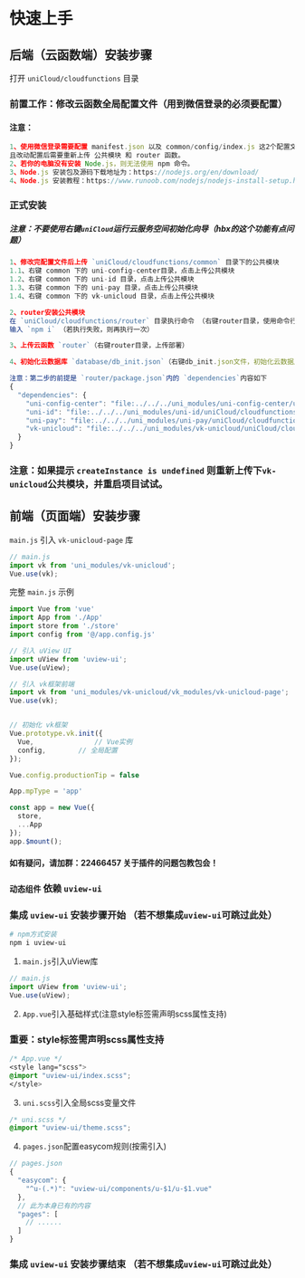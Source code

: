
# 快速上手

## 后端（云函数端）安装步骤
打开 `uniCloud/cloudfunctions` 目录

### 前置工作：修改云函数全局配置文件（用到微信登录的必须要配置）
#### 注意：
```js
1、使用微信登录需要配置 manifest.json 以及 common/config/index.js 这2个配置文件，
且改动配置后需要重新上传 公共模块 和 router 函数。
2、若你的电脑没有安装 Node.js，则无法使用 npm 命令。
3、Node.js 安装包及源码下载地址为：https://nodejs.org/en/download/
4、Node.js 安装教程：https://www.runoob.com/nodejs/nodejs-install-setup.html
```

### 正式安装
##### 注意：不要使用右键`uniCloud`运行云服务空间初始化向导（hbx的这个功能有点问题）
```js
1、修改完配置文件后上传 `uniCloud/cloudfunctions/common` 目录下的公共模块
1.1、右键 common 下的 uni-config-center目录，点击上传公共模块
1.2、右键 common 下的 uni-id 目录，点击上传公共模块
1.3、右键 common 下的 uni-pay 目录，点击上传公共模块
1.4、右键 common 下的 vk-unicloud 目录，点击上传公共模块
```

```js
2、router安装公共模块
在 `uniCloud/cloudfunctions/router` 目录执行命令 （右键router目录，使用命令行窗口打开所在目录）
输入 `npm i` （若执行失败，则再执行一次）

```

```js
3、上传云函数 `router`（右键router目录，上传部署）
```

```js
4、初始化云数据库 `database/db_init.json`（右键db_init.json文件，初始化云数据库）
```

```js
注意：第二步的前提是 `router/package.json`内的 `dependencies`内容如下
{
  "dependencies": {
    "uni-config-center": "file:../../../uni_modules/uni-config-center/uniCloud/cloudfunctions/common/uni-config-center",
    "uni-id": "file:../../../uni_modules/uni-id/uniCloud/cloudfunctions/common/uni-id",
    "uni-pay": "file:../../../uni_modules/uni-pay/uniCloud/cloudfunctions/common/uni-pay",
    "vk-unicloud": "file:../../../uni_modules/vk-unicloud/uniCloud/cloudfunctions/common/vk-unicloud"
  }
}

```

### 注意：如果提示 `createInstance is undefined` 则重新上传下`vk-unicloud`公共模块，并重启项目试试。

## 前端（页面端）安装步骤

`main.js` 引入 `vk-unicloud-page` 库

```js
// main.js
import vk from 'uni_modules/vk-unicloud';
Vue.use(vk);
```

完整 `main.js` 示例

```js
import Vue from 'vue'
import App from './App'
import store from './store'
import config from '@/app.config.js'

// 引入 uView UI
import uView from 'uview-ui';
Vue.use(uView);

// 引入 vk框架前端
import vk from 'uni_modules/vk-unicloud/vk_modules/vk-unicloud-page';
Vue.use(vk);


// 初始化 vk框架
Vue.prototype.vk.init({
  Vue,               // Vue实例
  config,	     // 全局配置
});

Vue.config.productionTip = false

App.mpType = 'app'

const app = new Vue({
  store,
  ...App
});
app.$mount();

```

#### 如有疑问，请加群：22466457 关于插件的问题包教包会！

### `动态组件` 依赖 `uview-ui` 
### 集成 `uview-ui` 安装步骤开始 （若不想集成`uview-ui`可跳过此处）

```bash
# npm方式安装
npm i uview-ui
```


1. `main.js`引入uView库
```js
// main.js
import uView from 'uview-ui';
Vue.use(uView);
```

2. `App.vue`引入基础样式(注意style标签需声明scss属性支持)
### 重要：style标签需声明scss属性支持
```css
/* App.vue */
<style lang="scss">
@import "uview-ui/index.scss";
</style>
```

3. `uni.scss`引入全局scss变量文件
```css
/* uni.scss */
@import "uview-ui/theme.scss";
```

4. `pages.json`配置easycom规则(按需引入)

```js
// pages.json
{
  "easycom": {
    "^u-(.*)": "uview-ui/components/u-$1/u-$1.vue"
  },
  // 此为本身已有的内容
  "pages": [
    // ......
  ]
}
```

### 集成 `uview-ui` 安装步骤结束 （若不想集成`uview-ui`可跳过此处）
